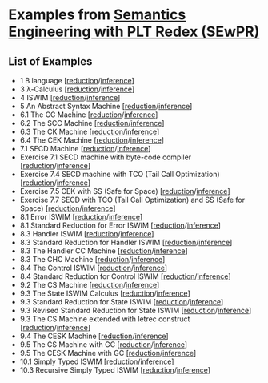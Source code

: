 # Examples from [Semantics Engineering with PLT Redex (SEwPR)](https://redex.racket-lang.org)

## List of Examples

* 1 B language [[reduction](reduction/b.rkt)/[inference](inference/b.rkt)]
* 3 λ-Calculus [[reduction](reduction/lam.rkt)/[inference](inference/lam.rkt)]
* 4 ISWIM [[reduction](reduction/iswim.rkt)/[inference](inference/iswim.rkt)]
* 5 An Abstract Syntax Machine [[reduction](reduction/iswim-std.rkt)/[inference](inference/iswim-std.rkt)]
* 6.1 The CC Machine [[reduction](reduction/cc.rkt)/[inference](inference/cc.rkt)]
* 6.2 The SCC Machine [[reduction](reduction/scc.rkt)/[inference](inference/scc.rkt)]
* 6.3 The CK Machine [[reduction](reduction/ck.rkt)/[inference](inference/ck.rkt)]
* 6.4 The CEK Machine [[reduction](reduction/cek.rkt)/[inference](inference/cek.rkt)]
* 7.1 SECD Machine [[reduction](reduction/secd.rkt)/[inference](inference/secd.rkt)]
* Exercise 7.1 SECD machine with byte-code compiler [[reduction](reduction/secd2.rkt)/[inference](inference/secd2.rkt)]
* Exercise 7.4 SECD machine with TCO (Tail Call Optimization) [[reduction](reduction/secd-tco.rkt)/[inference](inference/secd-tco.rkt)]
* Exercise 7.5 CEK with SS (Safe for Space) [[reduction](reduction/cek-ss.rkt)/[inference](inference/cek-ss.rkt)]
* Exercise 7.7 SECD with TCO (Tail Call Optimization) and SS (Safe for Space) [[reduction](reduction/secd-tco-ss.rkt)/[inference](inference/secd-tco-ss.rkt)]
* 8.1 Error ISWIM [[reduction](reduction/e-iswim.rkt)/[inference](inference/e-iswim.rkt)]
* 8.1 Standard Reduction for Error ISWIM [[reduction](reduction/e-iswim-std.rkt)/[inference](inference//e-iswim-std.rkt)]
* 8.3 Handler ISWIM [[reduction](reduction/h-iswim.rkt)/[inference](inference/h-iswim.rkt)]
* 8.3 Standard Reduction for Handler ISWIM [[reduction](reduction/h-iswim-std.rkt)/[inference](inference/h-iswim-std.rkt)]
* 8.3 The Handler CC Machine [[reduction](reduction/cc+h.rkt)/[inference](inference/cc+h.rkt)]
* 8.3 The CHC Machine [[reduction](reduction/chc.rkt)/[inference](inference/chc.rkt)]
* 8.4 The Control ISWIM [[reduction](reduction/c-iswim.rkt)/[inference](inference/c-iswim.rkt)]
* 8.4 Standard Reduction for Control ISWIM [[reduction](reduction/c-iswim-std.rkt)/[inference](inference/c-iswim-std.rkt)]
* 9.2 The CS Machine [[reduction](reduction/cs.rkt)/[inference](inference/cs.rkt)]
* 9.3 The State ISWIM Calculus [[reduction](reduction/s-iswim.rkt)/[inference](inference/s-iswim.rkt)]
* 9.3 Standard Reduction for State ISWIM [[reduction](reduction/s-iswim-std.rkt)/[inference](inference/s-iswim-std.rkt)]
* 9.3 Revised Standard Reduction for State ISWIM [[reduction](reduction/s-iswim-std2.rkt)/[inference](inference/s-iswim-std2.rkt)]
* 9.3 The CS Machine extended with letrec construct [[reduction](reduction/cs2.rkt)/[inference](inference/cs2.rkt)]
* 9.4 The CESK Machine [[reduction](reduction/cesk.rkt)/[inference](inference/cesk.rkt)]
* 9.5 The CS Machine with GC [[reduction](reduction/cs+gc.rkt)/[inference](inference/cs+gc.rkt)]
* 9.5 The CESK Machine with GC [[reduction](reduction/cesk+gc.rkt)/[inference](inference/cesk+gc.rkt)]
* 10.1 Simply Typed ISWIM [[reduction](reduction/st-iswim.rkt)/[inference](inference/st-iswim.rkt)]
* 10.3 Recursive Simply Typed ISWIM [[reduction](reduction/rec-st-iswim.rkt)/[inference](inference/rec-st-iswim.rkt)]
